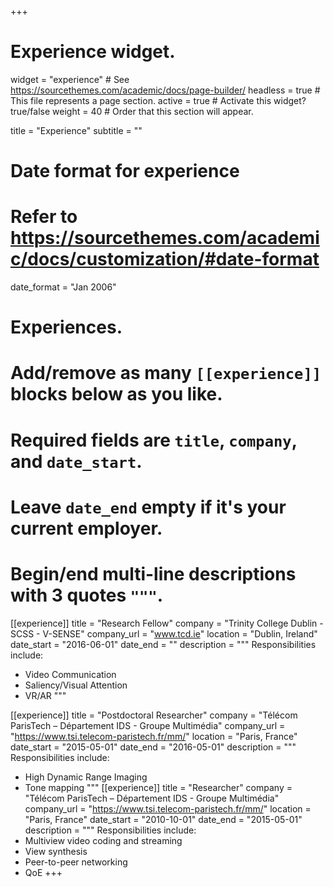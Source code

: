 +++
# Experience widget.
widget = "experience"  # See https://sourcethemes.com/academic/docs/page-builder/
headless = true  # This file represents a page section.
active = true  # Activate this widget? true/false
weight = 40  # Order that this section will appear.

title = "Experience"
subtitle = ""

# Date format for experience
#   Refer to https://sourcethemes.com/academic/docs/customization/#date-format
date_format = "Jan 2006"

# Experiences.
#   Add/remove as many `[[experience]]` blocks below as you like.
#   Required fields are `title`, `company`, and `date_start`.
#   Leave `date_end` empty if it's your current employer.
#   Begin/end multi-line descriptions with 3 quotes `"""`.
[[experience]]
  title = "Research Fellow"
  company = "Trinity College Dublin - SCSS - V-SENSE"
  company_url = "www.tcd.ie"
  location = "Dublin, Ireland"
  date_start = "2016-06-01"
  date_end = ""
  description = """
  Responsibilities include:
  * Video Communication
  * Saliency/Visual Attention 
  * VR/AR
  """

[[experience]]
  title = "Postdoctoral Researcher"
  company = "Télécom ParisTech – Département IDS - Groupe Multimédia"
  company_url = "https://www.tsi.telecom-paristech.fr/mm/"
  location = "Paris, France"
  date_start = "2015-05-01"
  date_end = "2016-05-01"
  description = """
  Responsibilities include:
  * High Dynamic Range Imaging
  * Tone mapping
  """
[[experience]]
  title = "Researcher"
  company = "Télécom ParisTech – Département IDS - Groupe Multimédia"
  company_url = "https://www.tsi.telecom-paristech.fr/mm/"
  location = "Paris, France"
  date_start = "2010-10-01"
  date_end = "2015-05-01"
  description = """
  Responsibilities include:
  * Multiview video coding and streaming
  * View synthesis
  * Peer-to-peer networking
  * QoE
+++
